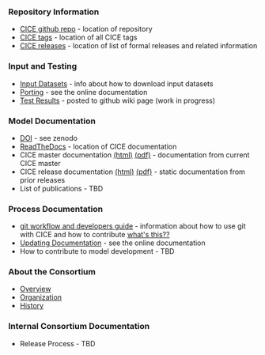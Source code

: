 
### Repository Information
* [CICE github repo](https://github.com/CICE-Consortium/CICE) - location of repository
* [CICE tags](https://github.com/CICE-Consortium/CICE/tags) - location of all CICE tags
* [CICE releases](https://github.com/CICE-Consortium/CICE/releases) - location of list of formal releases and related information

### Input and Testing
* [Input Datasets](https://github.com/CICE-Consortium/CICE/wiki/Testing-CICE) - info about how to download input datasets
* [Porting](http://cice-consortium-cice.readthedocs.io/en/master/index.html) - see the online documentation
* [Test Results](https://github.com/CICE-Consortium/Test-Results/wiki) - posted to github wiki page (work in progress)

### Model Documentation
* [DOI](https://zenodo.org/record/1205675) - see zenodo
* [ReadTheDocs](https://readthedocs.org/projects/cice-consortium-cice/) - location of CICE documentation
* CICE master documentation [(html)](http://cice-consortium-cice.readthedocs.io/en/master/) [(pdf)](https://media.readthedocs.org/pdf/cice-consortium-cice/master/cice-consortium-cice.pdf) - documentation from current CICE master
* CICE release documentation [(html)](https://readthedocs.org/projects/cice-consortium-cice/) [(pdf)](https://readthedocs.org/projects/cice-consortium-cice/downloads/) - static documentation from prior releases
* List of publications - TBD

### Process Documentation
* [git workflow and developers guide](https://docs.google.com/document/d/1rR6WAvZQT9iAMUp-m_HZ06AUCCI19mguFialsMCYs9o) - information about how to use git with CICE and how to contribute [what's this??](https://github.com/CICE-Consortium/About-Us/wiki/Git-Workflow-Guidance)
* [Updating Documentation](http://cice-consortium-cice.readthedocs.io/en/master/index.html) - see the online documentation
* How to contribute to model development - TBD

### About the Consortium
* [Overview](https://github.com/CICE-Consortium/About-Us)
* [Organization](https://github.com/CICE-Consortium/About-Us/wiki/Organization)
* [History](https://github.com/CICE-Consortium/About-Us/wiki/History)


### Internal Consortium Documentation
* Release Process - TBD